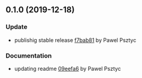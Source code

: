 <a name="0.1.0"></a>
## 0.1.0 (2019-12-18)

### Update

* publishig stable release [f7bab81](https://github.com/advanced-rest-client/cc-authorization-method/commit/f7bab81f5d16f06ffa6afba069abf246766f6544) by Pawel Psztyc


### Documentation

* updating readme [09eefa6](https://github.com/advanced-rest-client/cc-authorization-method/commit/09eefa6e7260d971966bf2daaf96ba71ab6e3066) by Pawel Psztyc


